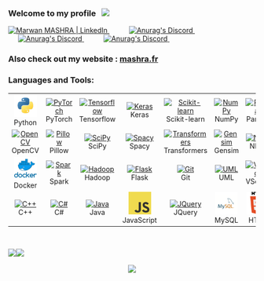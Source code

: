 ### Welcome to my profile &nbsp; <img src="https://media.giphy.com/media/hvRJCLFzcasrR4ia7z/giphy.gif" width="25px">

<a style="margin-left:0px"  href="https://www.linkedin.com/in/marwanmashra/">
  <img alt="Marwan MASHRA | LinkedIn" width="25px" src="https://raw.githubusercontent.com/peterthehan/peterthehan/master/assets/linkedin.svg" />
</a>
&nbsp;&nbsp;&nbsp;&nbsp;
<a style="margin-left:20px"  href="https://www.facebook.com/marwan.mushara">
  <img alt="Anurag's Discord" width="25px" src="https://cdn.pixabay.com/photo/2015/05/17/10/51/facebook-770688_1280.png" />
</a>
&nbsp;&nbsp;&nbsp;&nbsp;
<a style="margin-left:20px" href="https://www.instagram.com/marwanmushara/">
 <img alt="Anurag's Discord" width="25px" src="https://upload.wikimedia.org/wikipedia/commons/thumb/e/e7/Instagram_logo_2016.svg/langfr-220px-Instagram_logo_2016.svg.png" />
</a>
&nbsp;&nbsp;&nbsp;&nbsp;
<a style="margin-left:20px" href="https://discordapp.com/users/493446091811979267">
  <img style="vertical-align: bottom" alt="Anurag's Discord" width="30px" src="https://i.ibb.co/ZTSn1Mf/Discord-Logo-sans-texte-svg.png" />
</a>
&nbsp;&nbsp;&nbsp;&nbsp;
    
### Also check out my website : <a href="https://mashra.fr" target="_blank">mashra.fr</a></p>

### Languages and Tools:
<table>
            <tr>
                <td align="center"  >
                    <a href="https://www.python.org/">
                        <img src="https://raw.githubusercontent.com/github/explore/80688e429a7d4ef2fca1e82350fe8e3517d3494d/topics/python/python.png" width="46" height="46" alt="Python" />
                    </a>
                    <br>Python
                </td>
                <td align="center"  >
                <a href="https://pytorch.org/" >
                  <img src="https://i.imgur.com/ntswxI6.png" width="46" height="46" alt="PyTorch" />
                </a>
                <br>PyTorch
              </td>
              <td align="center"   >
                <a href="https://www.tensorflow.org/">
                  <img src="https://upload.wikimedia.org/wikipedia/commons/thumb/2/2d/Tensorflow_logo.svg/langfr-220px-Tensorflow_logo.svg.png" width="46" height="46" alt="Tensorflow" />
                </a>
                <br>Tensorflow
              </td>
              <td align="center"   >
                <a href="https://keras.io/">
                  <img src="https://camo.githubusercontent.com/c1ac3ae26b8e596bd6ec38ea0537b2cd37ef50b0281df5d409b49c777375db20/68747470733a2f2f75706c6f61642e77696b696d656469612e6f72672f77696b6970656469612f636f6d6d6f6e732f7468756d622f612f61652f4b657261735f6c6f676f2e7376672f32343070782d4b657261735f6c6f676f2e7376672e706e67" width="46" height="46" alt="Keras" />
                </a>
                <br>Keras
              </td>
              <td align="center"   >
                <a href="https://scikit-learn.org/">
                  <img src="https://e7.pngegg.com/pngimages/309/384/png-clipart-scikit-learn-python-computer-icons-scikit-machine-learning-learning-text-orange.png" width="46" height="46" alt="Scikit-learn" />
                </a>
                <br>Scikit-learn
              </td>
              <td align="center"  >
                <a href="https://numpy.org/" >
                  <img src="https://pbs.twimg.com/profile_images/1286005234314162177/O31-t0pD.jpg" width="46" height="46" alt="NumPy" />
                </a>
                <br>NumPy
              </td>
              <td align="center"  >
                <a href="https://pandas.pydata.org/" >
                  <img src="https://i.imgur.com/PzeosFS.png" style="background-color:white" width="46" height="46" alt="Pandas" />
                </a>
                <br>Pandas 
              </td>
              <td align="center"  >
                <a href="https://seaborn.pydata.org/">
                  <img src="https://avatars.githubusercontent.com/u/22799945?s=200&v=4" width="46" height="46" alt="seaborn" />
                </a>
                <br>seaborn
              </td>
              <td align="center"  >
                <a href="https://matplotlib.org/">
                  <img src="https://i.imgur.com/TwmTLdy.png" width="46" height="46" alt="Matplotlib" />
                </a>
                <br>Matplotlib
              </td>
              <td align="center"  >
                <a href="https://plotly.com/">
                  <img src="https://res.cloudinary.com/crunchbase-production/image/upload/c_lpad,f_auto,q_auto:eco,dpr_1/wgshctk7kjdxl6omgwra" width="46" height="46" alt="Plotly" />
                </a>
                <br>Plotly
              </td>
            </tr>
            <tr>
              <td align="center"  >
                <a href="https://opencv.org/">
                  <img src="https://i.imgur.com/nzX2HDZ.jpg" width="46" height="46" alt="OpenCV" />
                </a>
                <br>OpenCV
              <td align="center"  >
                <a href="https://pillow.readthedocs.io/en/stable/">
                  <img src="https://raw.githubusercontent.com/python-pillow/pillow-logo/main/pillow-logo-248x250.png" width="46" height="46" alt="Pillow" />
                </a>
                <br>Pillow
              </td>
              <td align="center"  >
                <a href="https://scipy.org/">
                  <img src="https://scipy.org/images/logo.svg" width="46" height="46" alt="SciPy" />
                </a>
                <br>SciPy
              </td>
              <td align="center"  >
                <a href="https://spacy.io/">
                  <img src="https://i.imgur.com/ZC7JSV7.jpeg" width="46" height="46" alt="Spacy" />
                </a>
                <br>Spacy
              </td>
              <td align="center"  >
                <a href="https://huggingface.co/docs/transformers/index" >
                  <img src="https://hf.space/static/ThomasSimonini/SnowballFight/TemplateData/logo_.png" width="46" height="46" alt="Transformers" />
                </a>
                <br>Transformers
              </td>
              <td align="center"  >
                <a href="https://radimrehurek.com/gensim/">
                  <img src="https://media.slid.es/uploads/465821/images/5836629/pasted-from-clipboard.png" width="46" height="46" alt="Gensim" />
                </a>
                <br>Gensim
              </td>
              <td align="center"  >
                <a href="https://www.nltk.org/">
                  <img src="https://miro.medium.com/max/592/1*5dQO7LHrsy3lIi2d0bgRLw.png" width="46" height="46" alt="NLTK" />
                </a>
                <br>NLTK
              </td>
              <td align="center"  >
                <a href="https://www.elastic.co/" >
                  <img src="https://assets-global.website-files.com/6064b31ff49a2d31e0493af1/61f816486be8cc2273e24420_elasticsearch.svg" width="46" height="46" alt="Elasticsearch" />
                </a>
                <br>Elasticsearch
              </td>
              <td align="center"  >
                <a href="https://redis.io/">
                  <img src="https://dashboard.snapcraft.io/site_media/appmedia/2020/08/1529926.png" width="46" height="46" alt="Redis" />
                </a>
                <br>Redis
              </td>
              <td align="center"  >
                <a href="https://www.mongodb.com/">
                  <img src="https://i.imgur.com/qmq1aQN.png" width="46" height="46" alt="MongoDB" />
                </a>
                <br>MongoDB
              </td>
            </tr>
            <tr>
            <td align="center"  >
                <a href="https://www.docker.com/">
                    <img src="https://raw.githubusercontent.com/github/explore/80688e429a7d4ef2fca1e82350fe8e3517d3494d/topics/docker/docker.png" width="46" height="46" alt="Docker" />
                </a>
                <br>Docker
            </td>
            <td align="center"  >
                <a href="https://spark.apache.org/">
                    <img src="https://pbs.twimg.com/profile_images/1029806457665937408/hNHMcixV_400x400.jpg" width="46" height="46" alt="Spark" />
                </a>
                <br>Spark
            </td>
            <td align="center"  >
                <a href="https://hadoop.apache.org/" >
                    <img src="https://i.imgur.com/SIkJFnT.png" width="46" height="46" alt="Hadoop" />
                </a>
                <br>Hadoop
            </td>
            <td align="center"  >
                <a href="https://flask.palletsprojects.com/en/2.0.x/" >
                    <img src="https://www.vincenthouba.com/assets/img/flask-logo.409c7035.jpg" width="46" height="46" alt="Flask" />
                </a>
                <br>Flask
            </td>
            <td align="center"  >
                <a href="https://git-scm.com/">
                    <img src="https://i.imgur.com/V6wCEaB.png" width="46" height="46" alt="Git" />
                </a>
                <br>Git
            </td>
            <td align="center"  >
                <a href="https://www.uml.org/">
                    <img src="https://i.imgur.com/vIuP67Y.png" width="46" height="46" alt="UML" />
                </a>
                <br>UML  
            </td>
            <td align="center"  >
                <a href="https://code.visualstudio.com/">
                    <img src="https://upload.wikimedia.org/wikipedia/commons/thumb/9/9a/Visual_Studio_Code_1.35_icon.svg/2048px-Visual_Studio_Code_1.35_icon.svg.png" width="46" height="46" alt="VScode" />
                </a>
                <br>VScode  
            </td>
            <td align="center"  >
                <a href="https://jupyter.org/">
                    <img src="https://i.imgur.com/0kc8Isq.jpg" width="46" height="46" alt="Jupter" />
                </a>
                <br>Jupter
            </td>
            <td align="center"  >
                <a href="https://www.latex-project.org/">
                    <img src="https://cdn.worldvectorlogo.com/logos/latex.svg" width="46" height="46" alt="LaTeX" />
                </a>
                <br>LaTeX
            </td>
            <td align="center"  >
                <a href="https://www.overleaf.com/">
                    <img src="https://cdn.overleaf.com/img/ol-brand/overleaf_og_logo.png" width="46" height="46" alt="Overleaf" />
                </a>
                <br>Overleaf
            </td>
            </tr>
            <tr>
            <td align="center"  >
                <a href="https://www.cplusplus.com/">
                    <img src="https://i.imgur.com/AtjqZzy.png" width="46" height="46" alt="C++" />
                </a>
                <br>C++
            </td>
            <td align="center"  >
                <a href="https://docs.microsoft.com/en-us/dotnet/csharp/">
                    <img src="https://miro.medium.com/max/300/1*A_Hg7NPIoARg0RmdsVapqg.png" width="46" height="46" alt="C#" />
                </a>
                <br>C#
            </td>
            <td align="center"  >
                <a href="https://www.java.com/" >
                    <img src="https://i.imgur.com/YuWqWOw.png" width="46" height="46" alt="Java" />
                </a>
                <br>Java
            </td>
              <td align="center"  >
                <a href="https://www.javascript.com/">
                  <img src="https://raw.githubusercontent.com/github/explore/80688e429a7d4ef2fca1e82350fe8e3517d3494d/topics/javascript/javascript.png" width="46" height="46" alt="JavaScript" />
                </a>
                <br>JavaScript
              </td>
              <td align="center"  >
                <a href="https://jquery.com/" >
                  <img src="https://i0.wp.com/www.place4geek.com/blog/wp-content/uploads/2010/10/jQurery-e1423237413165.gif?fit=600%2C600&ssl=1" width="46" height="46" alt="JQuery" />
                </a>
                <br>JQuery
              </td>
              <td align="center"  >
                <a href="https://www.mysql.com/">
                  <img src="https://raw.githubusercontent.com/github/explore/80688e429a7d4ef2fca1e82350fe8e3517d3494d/topics/mysql/mysql.png" width="46" height="46" alt="MySQL" />
                </a>
                <br>MySQL
              </td>
              <td align="center"  >
                <a href="https://html.com/" >
                  <img src="https://raw.githubusercontent.com/github/explore/80688e429a7d4ef2fca1e82350fe8e3517d3494d/topics/html/html.png" width="46" height="46" alt="HTML" />
                </a>
                <br>HTML
              </td>
              <td align="center"  >
                <a href="https://www.w3.org/Style/CSS/Overview.en.html">
                  <img src="https://raw.githubusercontent.com/github/explore/80688e429a7d4ef2fca1e82350fe8e3517d3494d/topics/css/css.png" width="46" height="46" alt="CSS" />
                </a>
                <br>CSS
              </td>
              <td align="center"  >
                <a href="https://www.php.net/">
                  <img src="https://raw.githubusercontent.com/github/explore/ccc16358ac4530c6a69b1b80c7223cd2744dea83/topics/php/php.png" width="46" height="46" alt="php" />
                </a>
                <br>php
              </td>
            </tr> 
          </table>

<br/>

<img height="180px" src="https://github-readme-stats.vercel.app/api/top-langs/?username=MarwanMashra&layout=compact&show_icons=true&title_color=ffffff&icon_color=bb2acf&text_color=daf7dc&bg_color=151515"><img height="180px" src="https://github-readme-stats.vercel.app/api/?username=MarwanMashra&layout=compact&show_icons=true&title_color=ffffff&icon_color=bb2acf&text_color=daf7dc&bg_color=151515">

<p align="center" style="margin:0px" >
  <img src="https://media3.giphy.com/media/Srugs90R2wYS0zvvKt/giphy.gif?cid=ecf05e47h9mnw7m0j4qjy2rrzpmt3dxxoqqebb00megzm8gi&rid=giphy.gif" width="250px">
</p>
